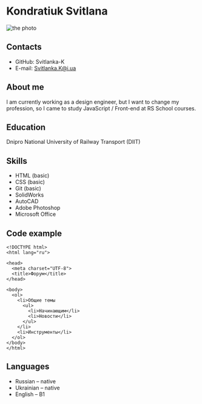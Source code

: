 # Kondratiuk Svitlana 
![the photo](https://encrypted-tbn0.gstatic.com/images?q=tbn:ANd9GcRBd7TRg30wXGHS-HGdppp1m3uTHACAVxb3PA&usqp=CAU)
## Contacts
- GitHub: Svitlanka-K
- E-mail: <Svitlanka.K@i.ua>
## About me
I am currently working as a design engineer, but I want to change my profession, so I came to study JavaScript / Front-end at RS School courses.
## Education
Dnipro National University of Railway Transport (DIIT)
## Skills
- HTML (basic)
- CSS (basic)
- Git (basic)
- SolidWorks
- AutoСAD
- Adobe Photoshop
- Microsoft Office
## Code example
    <!DOCTYPE html>
    <html lang="ru">

    <head>
      <meta charset="UTF-8">
      <title>Форум</title>
    </head>

    <body>
      <ol>
        <li>Общие темы
          <ul>
            <li>Начинающим</li>
            <li>Новости</li>
          </ul>
        </li>
        <li>Инструменты</li>
      </ol>
    </body>
    </html>

## Languages
- Russian – native
- Ukrainian – native
- English – B1
